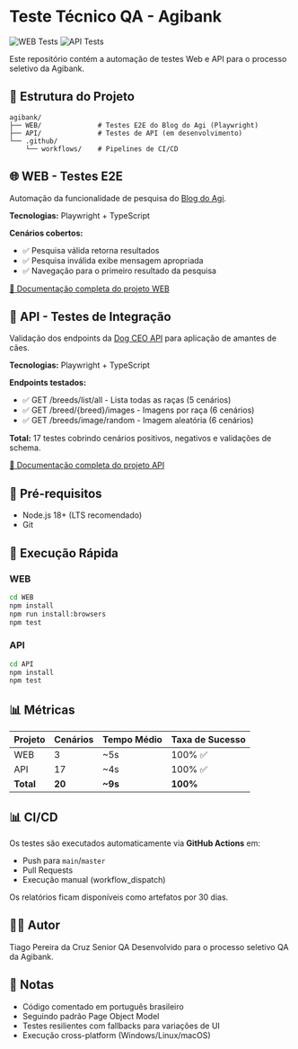 # Teste Técnico QA - Agibank

![WEB Tests](https://github.com/TiagoPereiraCruz/agibank-qa-automation/workflows/WEB%20-%20Playwright%20Tests/badge.svg)
![API Tests](https://github.com/TiagoPereiraCruz/agibank-qa-automation/workflows/API%20-%20Playwright%20Tests/badge.svg)

Este repositório contém a automação de testes Web e API para o processo seletivo da Agibank.

## 📁 Estrutura do Projeto

```
agibank/
├── WEB/              # Testes E2E do Blog do Agi (Playwright)
├── API/              # Testes de API (em desenvolvimento)
└── .github/
    └── workflows/    # Pipelines de CI/CD
```

## 🌐 WEB - Testes E2E

Automação da funcionalidade de pesquisa do [Blog do Agi](https://blog.agibank.com.br/).

**Tecnologias:** Playwright + TypeScript

**Cenários cobertos:**
- ✅ Pesquisa válida retorna resultados
- ✅ Pesquisa inválida exibe mensagem apropriada
- ✅ Navegação para o primeiro resultado da pesquisa

[📖 Documentação completa do projeto WEB](./WEB/README.md)

## 🔌 API - Testes de Integração

Validação dos endpoints da [Dog CEO API](https://dog.ceo/dog-api/) para aplicação de amantes de cães.

**Tecnologias:** Playwright + TypeScript

**Endpoints testados:**
- ✅ GET /breeds/list/all - Lista todas as raças (5 cenários)
- ✅ GET /breed/{breed}/images - Imagens por raça (6 cenários)
- ✅ GET /breeds/image/random - Imagem aleatória (6 cenários)

**Total:** 17 testes cobrindo cenários positivos, negativos e validações de schema.

[📖 Documentação completa do projeto API](./API/README.md)

## 🔧 Pré-requisitos

- Node.js 18+ (LTS recomendado)
- Git

## 🚀 Execução Rápida

### WEB
```bash
cd WEB
npm install
npm run install:browsers
npm test
```

### API
```bash
cd API
npm install
npm test
```

## 📊 Métricas

| Projeto | Cenários | Tempo Médio | Taxa de Sucesso |
|---------|----------|-------------|------------------|
| WEB | 3 | ~5s | 100% ✅ |
| API | 17 | ~4s | 100% ✅ |
| **Total** | **20** | **~9s** | **100%** |

## 📊 CI/CD

Os testes são executados automaticamente via **GitHub Actions** em:
- Push para `main`/`master`
- Pull Requests
- Execução manual (workflow_dispatch)

Os relatórios ficam disponíveis como artefatos por 30 dias.

## 👨‍💻 Autor

Tiago Pereira da Cruz
Senior QA
Desenvolvido para o processo seletivo QA da Agibank.

## 📝 Notas

- Código comentado em português brasileiro
- Seguindo padrão Page Object Model
- Testes resilientes com fallbacks para variações de UI
- Execução cross-platform (Windows/Linux/macOS)
